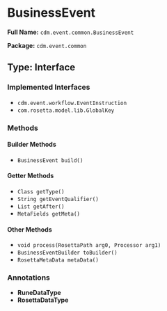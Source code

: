 # BusinessEvent

**Full Name:** `cdm.event.common.BusinessEvent`

**Package:** `cdm.event.common`

## Type: Interface

### Implemented Interfaces

- `cdm.event.workflow.EventInstruction`
- `com.rosetta.model.lib.GlobalKey`

### Methods

#### Builder Methods

- `BusinessEvent build()`

#### Getter Methods

- `Class getType()`
- `String getEventQualifier()`
- `List getAfter()`
- `MetaFields getMeta()`

#### Other Methods

- `void process(RosettaPath arg0, Processor arg1)`
- `BusinessEventBuilder toBuilder()`
- `RosettaMetaData metaData()`

### Annotations

- **RuneDataType**
- **RosettaDataType**

